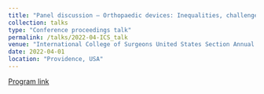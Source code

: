 ```yaml
---
title: "Panel discussion – Orthopaedic devices: Inequalities, challenges and opportunities"
collection: talks
type: "Conference proceedings talk"
permalink: /talks/2022-04-ICS_talk
venue: "International College of Surgeons United States Section Annual meeting (virtual)"
date: 2022-04-01
location: "Providence, USA"
---
```


[Program link](https://aanos.org/wp-content/uploads/2022/05/Program-Book-Final-2022.pdf)
